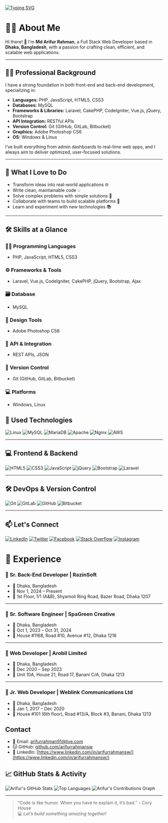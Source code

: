 [![Typing SVG](https://readme-typing-svg.demolab.com?font=Fira+Code&pause=1000&background=8EFF5300&random=false&width=600&lines=Full+Stack+Web+Developer;Experience+with%3A+Laravel%2C+Vue.js;CodeIgniter%2C+CakePHP%2C+jQuery%2C+Ajax)](https://git.io/typing-svg)

# 👨‍💻 About Me

Hi there! 👋 I'm **Md Arifur Rahman**, a Full Stack Web Developer based in **Dhaka, Bangladesh**, with a passion for crafting clean, efficient, and scalable web applications.

---

## 🧑‍💼 Professional Background

I have a strong foundation in both front-end and back-end development, specializing in:

- **Languages:** PHP, JavaScript, HTML5, CSS3  
- **Databases:** MySQL  
- **Frameworks & Libraries:** Laravel, CakePHP, CodeIgniter, Vue.js, jQuery, Bootstrap  
- **API Integration:** RESTful APIs  
- **Version Control:** Git (GitHub, GitLab, Bitbucket)  
- **Graphics:** Adobe Photoshop CS6  
- **OS:** Windows & Linux  

I’ve built everything from admin dashboards to real-time web apps, and I always aim to deliver optimized, user-focused solutions.

---

## 🚀 What I Love to Do

- Transform ideas into real-world applications 🌐  
- Write clean, maintainable code 💡  
- Solve complex problems with simple solutions 🔧  
- Collaborate with teams to build scalable platforms 🤝  
- Learn and experiment with new technologies 📚  

---

## 🛠 Skills at a Glance

### 👨‍💻 Programming Languages
- PHP, JavaScript, HTML5, CSS3

### ⚙️ Frameworks & Tools
- Laravel, Vue.js, CodeIgniter, CakePHP, jQuery, Bootstrap, Ajax

### 🗃️ Database
- MySQL

### 🎨 Design Tools
- Adobe Photoshop CS6

### 🔁 API & Integration
- REST APIs, JSON

### 🧰 Version Control
- Git (GitHub, GitLab, Bitbucket)

### 💻 Platforms
- Windows, Linux
 
## 🧰 Used Technologies

![Linux](https://img.shields.io/badge/Linux-00C7B7?style=flat-square&logo=linux&logoColor=white)
![MySQL](https://img.shields.io/badge/MySQL-005C84?style=flat-square&logo=mysql&logoColor=white)
![MariaDB](https://img.shields.io/badge/MariaDB-005C84?style=flat-square&logo=mariadb&logoColor=white)
![Apache](https://img.shields.io/badge/Apache-C51A38?style=flat-square&logo=apache&logoColor=white)
![Nginx](https://img.shields.io/badge/Nginx-005C84?style=flat-square&logo=nginx&logoColor=blue)
![AWS](https://img.shields.io/badge/aws-F79400?style=flat-square&logo=amazon-aws&logoColor=white)

---

## 💻 Frontend & Backend

![HTML5](https://img.shields.io/badge/HTML5-E34F26?style=flat-square&logo=html5&logoColor=white)
![CSS3](https://img.shields.io/badge/CSS3-1572B6?style=flat-square&logo=css3&logoColor=white)
![JavaScript](https://img.shields.io/badge/JavaScript-F7DF1E?style=flat-square&logo=javascript&logoColor=black)
![jQuery](https://img.shields.io/badge/jQuery-0769AD?style=flat-square&logo=jquery&logoColor=white)
![Bootstrap](https://img.shields.io/badge/Bootstrap-563D7C?style=flat-square&logo=bootstrap&logoColor=white)
![Laravel](https://img.shields.io/badge/Laravel-FF2D20?style=flat-square&logo=laravel&logoColor=white)

---

## 🛠 DevOps & Version Control

![Git](https://img.shields.io/badge/git-F1502F?style=flat-square&logo=git&logoColor=white)
![GitLab](https://img.shields.io/badge/GitLab-8C929D?style=flat-square&logo=gitlab&logoColor=white)
![GitHub](https://img.shields.io/badge/GitHub-171515?style=flat-square&logo=github&logoColor=white)
![Bitbucket](https://img.shields.io/badge/Bitbucket-253858?style=flat-square&logo=bitbucket&logoColor=white)

---

## 📫 Let's Connect

[![LinkedIn](https://img.shields.io/badge/LinkedIn-0077B5?style=flat-square&logo=linkedin&logoColor=white)](https://www.linkedin.com/in/arifurrahmansw/)
[![Twitter](https://img.shields.io/badge/Twitter-1DA1F2?style=flat-square&logo=twitter&logoColor=white)](https://twitter.com/arifurrahmansw)
[![Facebook](https://img.shields.io/badge/Facebook-1877F2?style=flat-square&logo=facebook&logoColor=white)](https://www.facebook.com/arifurrahmansw)
[![Stack Overflow](https://img.shields.io/badge/Stack_Overflow-F48024?style=flat-square&logo=stackoverflow&logoColor=white)](https://stackoverflow.com/users/6052749/arifur-rahman)
[![Instagram](https://img.shields.io/badge/Instagram-red?style=flat-square&logo=instagram&logoColor=white)](https://instagram.com/arifurrahmansw)




# 💼 Experience

### 🧠 Sr. Back-End Developer | RazinSoft
- 📍 Dhaka, Bangladesh  
- 📅 Nov 1, 2024 – Present  
- 🏢 1st Floor, 1/1 (A&B), Shyamoli Ring Road, Bazer Road, Dhaka 1207  

---

### 🧠 Sr. Software Engineer | SpaGreen Creative
- 📍 Dhaka, Bangladesh  
- 📅 Oct 1, 2023 – Oct 31, 2024  
- 🏢 House #1168, Road #10, Avenue #12, Dhaka 1216  

---

### 🧠 Web Developer | Arobil Limited
- 📍 Dhaka, Bangladesh  
- 📅 Dec 2020 – Sep 2023  
- 🏢 Unit 10A, House 21, Road 17, Banani C/A, Dhaka 1213  

---

### 🧠 Jr. Web Developer | Weblink Communications Ltd
- 📍 Dhaka, Bangladesh  
- 📅 Jan 1, 2017 – Dec 2020  
- 🏢 House #101 (6th floor), Road #13/A, Block #3, Banani, Dhaka 1213  


## Contact
- 📧 Email: [arifurrahman91@live.com](mailto:arifurrahman91@live.com)
- 🐱 GitHub: [github.com/arifurrahmansw](https://github.com/arifurrahmansw)
- 💼 LinkedIn: [https://www.linkedin.com/in/arifurrahmansw/](https://www.linkedin.com/in/arifurrahmansw/)

## 📈 GitHub Stats & Activity

![Arifur's GitHub Stats](https://github-readme-stats.vercel.app/api?username=arifurrahmansw&show_icons=true&theme=radical&count_private=true)
![Top Languages](https://github-readme-stats.vercel.app/api/top-langs/?username=arifurrahmansw&layout=compact&theme=radical)
![Arifur's Contributions Graph](https://github-readme-activity-graph.vercel.app/graph?username=arifurrahmansw&theme=radical)



---
> “Code is like humor. When you have to explain it, it’s bad.” – Cory House  
💻 *Let’s build something amazing together!*
